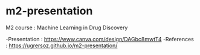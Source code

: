 # m2-presentation
M2 course : Machine Learning in Drug Discovery

-Presentation : https://www.canva.com/design/DAGbc8mwtT4
-References : https://ugrersoz.github.io/m2-presentation/


